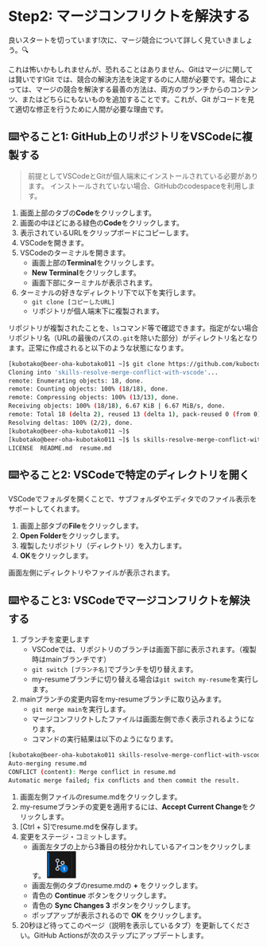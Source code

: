 # Step2: マージコンフリクトを解決する

良いスタートを切っています!次に、マージ競合について詳しく見ていきましょう。🔍

これは怖いかもしれませんが、恐れることはありません、Gitはマージに関しては賢いです!Git では、競合の解決方法を決定するのに人間が必要です。場合によっては、マージの競合を解決する最善の方法は、両方のブランチからのコンテンツ、またはどちらにもないものを追加することです。これが、Git がコードを見て適切な修正を行うために人間が必要な理由です。

## ⌨️やること1: GitHub上のリポジトリをVSCodeに複製する

> 前提としてVSCodeとGitが個人端末にインストールされている必要があります。
> インストールされていない場合、GitHubのcodespaceを利用します。

1. 画面上部のタブの**Code**をクリックします。
2. 画面の中ほどにある緑色の**Code**をクリックします。
3. 表示されているURLをクリップボードにコピーします。
4. VSCodeを開きます。
5. VSCodeのターミナルを開きます。
   - 画面上部の**Terminal**をクリックします。
   - **New Terminal**をクリックします。
   - 画面下部にターミナルが表示されます。
6. ターミナルの好きなディレクトリ下で以下を実行します。
   - `git clone [コピーしたURL]`
   - リポジトリが個人端末下に複製されます。

リポジトリが複製されたことを、`ls`コマンド等で確認できます。指定がない場合リポジトリ名（URLの最後のパスの`.git`を除いた部分）がディレクトリ名となります。正常に作成されると以下のような状態になります。

```sh
[kubotako@beer-oha-kubotako011 ~]$ git clone https://github.com/kuboctopus/skills-resolve-merge-conflict-with-vscode.git
Cloning into 'skills-resolve-merge-conflict-with-vscode'...
remote: Enumerating objects: 18, done.
remote: Counting objects: 100% (18/18), done.
remote: Compressing objects: 100% (13/13), done.
Receiving objects: 100% (18/18), 6.67 KiB | 6.67 MiB/s, done.
remote: Total 18 (delta 2), reused 13 (delta 1), pack-reused 0 (from 0)
Resolving deltas: 100% (2/2), done.
[kubotako@beer-oha-kubotako011 ~]$ 
[kubotako@beer-oha-kubotako011 ~]$ ls skills-resolve-merge-conflict-with-vscode/
LICENSE  README.md  resume.md
```

## ⌨️やること2: VSCodeで特定のディレクトリを開く

VSCodeでフォルダを開くことで、サブフォルダやエディタでのファイル表示をサポートしてくれます。

1. 画面上部タブの**File**をクリックします。
2. **Open Folder**をクリックします。
3. 複製したリポジトリ（ディレクトリ）を入力します。
4. **OK**をクリックします。

画面左側にディレクトリやファイルが表示されます。

## ⌨️やること3: VSCodeでマージコンフリクトを解決する

1. ブランチを変更します
   - VSCodeでは、リポジトリのブランチは画面下部に表示されます。（複製時はmainブランチです）
   - `git switch [ブランチ名]`でブランチを切り替えます。
   - my-resumeブランチに切り替える場合は`git switch my-resume`を実行します。
2. mainブランチの変更内容をmy-resumeブランチに取り込みます。
   - `git merge main`を実行します。
   - マージコンフリクトしたファイルは画面左側で赤く表示されるようになります。
   - コマンドの実行結果は以下のようになります。

```sh
[kubotako@beer-oha-kubotako011 skills-resolve-merge-conflict-with-vscode]$ git merge main
Auto-merging resume.md
CONFLICT (content): Merge conflict in resume.md
Automatic merge failed; fix conflicts and then commit the result.
```

1. 画面左側ファイルのresume.mdをクリックします。
2. my-resumeブランチの変更を適用するには、**Accept Current Change**をクリックします。
3. [Ctrl + S]でresume.mdを保存します。
4. 変更をステージ・コミットします。
   - 画面左タブの上から3番目の枝分かれしているアイコンをクリックします。
   ![branch icon](https://github.com/kuboctopus/resolve-merge-conflict-with-vscode/blob/main/images/branch_icon.png?raw=true)
   - 画面左側のタブのresume.mdの **+** をクリックします。
   - 青色の **Continue** ボタンをクリックします。
   - 青色の **Sync Changes 3** ボタンをクリックします。
   - ポップアップが表示されるので **OK** をクリックします。
5. 20秒ほど待ってこのページ（説明を表示しているタブ）を更新してください。GitHub Actionsが次のステップにアップデートします。